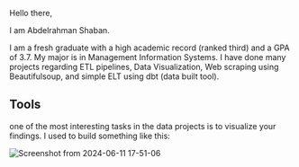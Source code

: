 Hello there,

I am Abdelrahman Shaban.

I am a fresh graduate with a high academic record (ranked third) and a GPA of 3.7. My major is in Management Information Systems. I have done many projects regarding ETL pipelines, Data Visualization, Web scraping using Beautifulsoup, and simple ELT using dbt (data built tool).

## Tools
one of the most interesting tasks in the data projects is to visualize your findings. I used to build something like this: 

![Screenshot from 2024-06-11 17-51-06](https://github.com/Abdelrahman7000/my-portfolio/assets/61333407/795dcebe-0d56-4ca3-b9a5-a887867dfea3)
